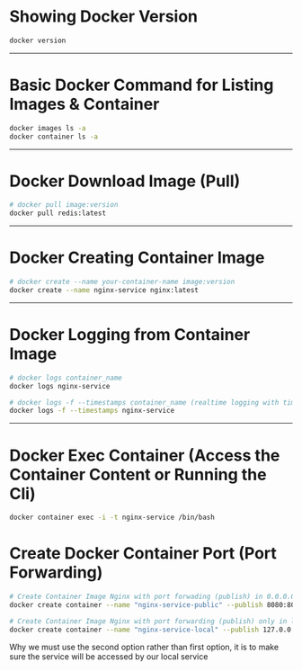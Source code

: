 # Showing Docker Version

```bash
docker version
```

---

# Basic Docker Command for Listing Images & Container

```bash
docker images ls -a
docker container ls -a
```

---

# Docker Download Image (Pull)

```bash
# docker pull image:version
docker pull redis:latest
```

---

# Docker Creating Container Image

```bash
# docker create --name your-container-name image:version
docker create --name nginx-service nginx:latest
```

---

# Docker Logging from Container Image

```bash
# docker logs container_name
docker logs nginx-service

# docker logs -f --timestamps container_name (realtime logging with timestamps)
docker logs -f --timestamps nginx-service
```

---

# Docker Exec Container (Access the Container Content or Running the Cli)

```bash
docker container exec -i -t nginx-service /bin/bash
```

# Create Docker Container Port (Port Forwarding)

```bash
# Create Container Image Nginx with port forwading (publish) in 0.0.0.0:8080
docker create container --name "nginx-service-public" --publish 8080:80 nginx:latest

# Create Container Image Nginx with port forwarding (publish) only in localhost 127.0.0.1:8070
docker create container --name "nginx-service-local" --publish 127.0.0.1:8070:80 nginx:latest
```

Why we must use the second option rather than first option, it is to make sure the service will be accessed by our local service
